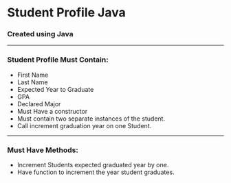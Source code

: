 # Student Profile Java

### Created using Java

__ __

### Student Profile Must Contain:
+ First Name
+ Last Name
+ Expected Year to Graduate
+ GPA
+ Declared Major
+ Must Have a constructor
+ Must contain two separate instances of the student.
+ Call increment graduation year on one Student.

__ __
### Must Have Methods:
+ Increment Students expected graduated year by one. 
+ Have function to increment the year student graduates.